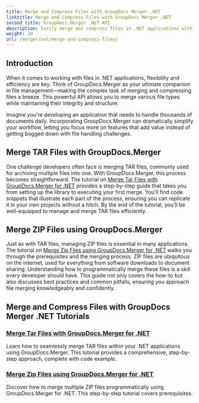 ```yaml
---
title: Merge and Compress Files with GroupDocs Merger .NET
linktitle: Merge and Compress Files with GroupDocs Merger .NET
second_title: GroupDocs.Merger .NET API
description: Easily merge and compress files in .NET applications with GroupDocs.Merger. Explore tutorials for merging TAR and ZIP files step-by-step.
weight: 20
url: /merger/net/merge-and-compress-files/
---
```

## Introduction

When it comes to working with files in .NET applications, flexibility and efficiency are key. Think of GroupDocs.Merger as your ultimate companion in file management—making the complex task of merging and compressing files a breeze. This powerful API allows you to merge various file types while maintaining their integrity and structure.

Imagine you're developing an application that needs to handle thousands of documents daily. Incorporating GroupDocs.Merger can dramatically simplify your workflow, letting you focus more on features that add value instead of getting bogged down with file handling challenges.

## Merge TAR Files with GroupDocs.Merger

One challenge developers often face is merging TAR files, commonly used for archiving multiple files into one. With GroupDocs.Merger, this process becomes straightforward. The tutorial on [Merge Tar Files with GroupDocs.Merger for .NET](./merge-tar-files/) provides a step-by-step guide that takes you from setting up the library to executing your first merge. You’ll find code snippets that illustrate each part of the process, ensuring you can replicate it in your own projects without a hitch. By the end of the tutorial, you’ll be well-equipped to manage and merge TAR files efficiently.

## Merge ZIP Files using GroupDocs.Merger

Just as with TAR files, managing ZIP files is essential in many applications. The tutorial on [Merge Zip Files using GroupDocs.Merger for .NET](./merge-zip-files/) walks you through the prerequisites and the merging process. ZIP files are ubiquitous on the internet, used for everything from software downloads to document sharing. Understanding how to programmatically merge these files is a skill every developer should have. This guide not only covers the how-to but also discusses best practices and common pitfalls, ensuring you approach file merging knowledgeably and confidently.

## Merge and Compress Files with GroupDocs Merger .NET Tutorials
### [Merge Tar Files with GroupDocs.Merger for .NET](./merge-tar-files/)
Learn how to seamlessly merge TAR files within your .NET applications using GroupDocs.Merger. This tutorial provides a comprehensive, step-by-step approach, complete with code example.
### [Merge Zip Files using GroupDocs.Merger for .NET](./merge-zip-files/)
Discover how to merge multiple ZIP files programmatically using GroupDocs.Merger for .NET. This step-by-step tutorial covers prerequisites.